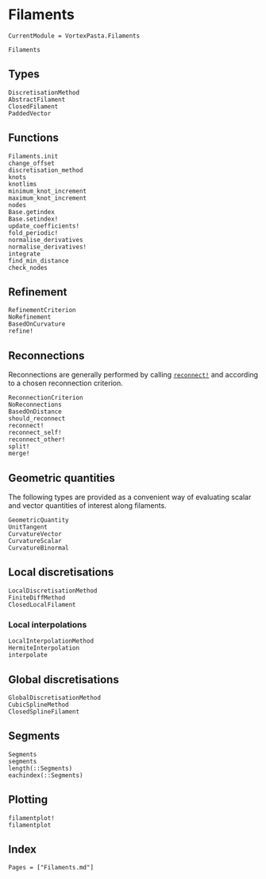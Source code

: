 # Filaments

```@meta
CurrentModule = VortexPasta.Filaments
```

```@docs
Filaments
```

## Types

```@docs
DiscretisationMethod
AbstractFilament
ClosedFilament
PaddedVector
```

## Functions

```@docs
Filaments.init
change_offset
discretisation_method
knots
knotlims
minimum_knot_increment
maximum_knot_increment
nodes
Base.getindex
Base.setindex!
update_coefficients!
fold_periodic!
normalise_derivatives
normalise_derivatives!
integrate
find_min_distance
check_nodes
```

## Refinement

```@docs
RefinementCriterion
NoRefinement
BasedOnCurvature
refine!
```

## Reconnections

Reconnections are generally performed by calling [`reconnect!`](@ref) and
according to a chosen reconnection criterion.

```@docs
ReconnectionCriterion
NoReconnections
BasedOnDistance
should_reconnect
reconnect!
reconnect_self!
reconnect_other!
split!
merge!
```

## Geometric quantities

The following types are provided as a convenient way of evaluating scalar and
vector quantities of interest along filaments.

```@docs
GeometricQuantity
UnitTangent
CurvatureVector
CurvatureScalar
CurvatureBinormal
```

## Local discretisations

```@docs
LocalDiscretisationMethod
FiniteDiffMethod
ClosedLocalFilament
```

### Local interpolations

```@docs
LocalInterpolationMethod
HermiteInterpolation
interpolate
```

## Global discretisations

```@docs
GlobalDiscretisationMethod
CubicSplineMethod
ClosedSplineFilament
```

## Segments

```@docs
Segments
segments
length(::Segments)
eachindex(::Segments)
```

## Plotting

```@docs
filamentplot!
filamentplot
```

## Index

```@index
Pages = ["Filaments.md"]
```
